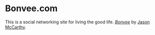 # Bonvee.com

This is a social networking site for living the good life.
[*Bonvee*](http://bonvee.com/)
by [Jason McCarthy](mccarthy.jay@gmail.com).